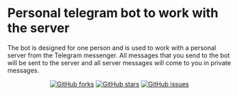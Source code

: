 # Personal telegram bot to work with the server

The bot is designed for one person and is used to work with a personal server from the Telegram messenger.
All messages that you send to the bot will be sent to the server and all server messages will come to you in private messages.

<div align="center">
  <a href="https://github.com/neluckoff/tg_server_bot/network"><img alt="GitHub forks" src="https://img.shields.io/github/forks/neluckoff/tg_server_bot"></a>
  <a href="https://github.com/neluckoff/tg_server_bot/stargazers"><img alt="GitHub stars" src="https://img.shields.io/github/stars/neluckoff/tg_server_bot"></a>
  <a href="https://github.com/neluckoff/tg_server_bot/issues"><img alt="GitHub issues" src="https://img.shields.io/github/issues/neluckoff/tg_server_bot"></a>
</div>
  
